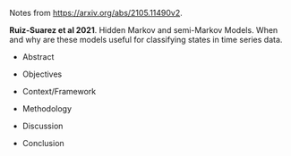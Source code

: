 Notes from https://arxiv.org/abs/2105.11490v2.

**Ruiz-Suarez et al 2021**. Hidden Markov and semi-Markov Models. When and why are these models useful for classifying states in time series data.



- Abstract
	



- Objectives


- Context/Framework


- Methodology 



- Discussion



- Conclusion



	